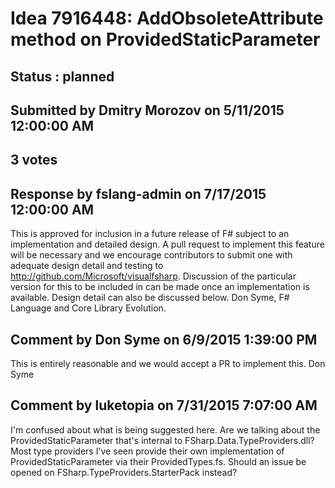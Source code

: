 # Idea 7916448: AddObsoleteAttribute method on ProvidedStaticParameter #

## Status : planned

## Submitted by Dmitry Morozov on 5/11/2015 12:00:00 AM

## 3 votes



## Response by fslang-admin on 7/17/2015 12:00:00 AM

This is approved for inclusion in a future release of F# subject to an implementation and detailed design. A pull request
to implement this feature will be necessary and we encourage contributors to submit one with adequate design detail and
testing to http://github.com/Microsoft/visualfsharp. Discussion of the particular version for this to be included in can
be made once an implementation is available.
Design detail can also be discussed below.
Don Syme, F# Language and Core Library Evolution.


## Comment by Don Syme on 6/9/2015 1:39:00 PM

This is entirely reasonable and we would accept a PR to implement this.
Don Syme

## Comment by luketopia on 7/31/2015 7:07:00 AM

I'm confused about what is being suggested here. Are we talking about the ProvidedStaticParameter that's internal to FSharp.Data.TypeProviders.dll? Most type providers I've seen provide their own implementation of ProvidedStaticParameter via their ProvidedTypes.fs. Should an issue be opened on FSharp.TypeProviders.StarterPack instead?
